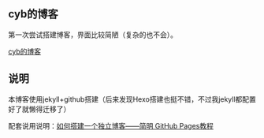 ## cyb的博客

第一次尝试搭建博客，界面比较简陋（复杂的也不会）。

[cyb的博客](https://lcccyb.github.io)

## 说明

本博客使用jekyll+github搭建（后来发现Hexo搭建也挺不错，不过我jekyll都配置好了就懒得迁移了）

配套说用说明：[如何搭建一个独立博客——简明 GitHub Pages教程](https://www.jianshu.com/p/05289a4bc8b2)
